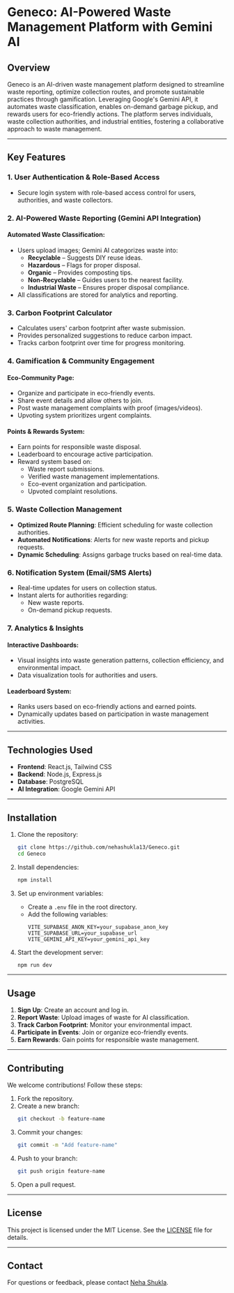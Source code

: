# Geneco: AI-Powered Waste Management Platform with Gemini AI

## Overview
Geneco is an AI-driven waste management platform designed to streamline waste reporting, optimize collection routes, and promote sustainable practices through gamification. Leveraging Google's Gemini API, it automates waste classification, enables on-demand garbage pickup, and rewards users for eco-friendly actions. The platform serves individuals, waste collection authorities, and industrial entities, fostering a collaborative approach to waste management.

---

## Key Features

### 1. User Authentication & Role-Based Access
- Secure login system with role-based access control for users, authorities, and waste collectors.

### 2. AI-Powered Waste Reporting (Gemini API Integration)
#### Automated Waste Classification:
- Users upload images; Gemini AI categorizes waste into:
  - **Recyclable** – Suggests DIY reuse ideas.
  - **Hazardous** – Flags for proper disposal.
  - **Organic** – Provides composting tips.
  - **Non-Recyclable** – Guides users to the nearest facility.
  - **Industrial Waste** – Ensures proper disposal compliance.
- All classifications are stored for analytics and reporting.

### 3. Carbon Footprint Calculator
- Calculates users' carbon footprint after waste submission.
- Provides personalized suggestions to reduce carbon impact.
- Tracks carbon footprint over time for progress monitoring.

### 4. Gamification & Community Engagement
#### Eco-Community Page:
- Organize and participate in eco-friendly events.
- Share event details and allow others to join.
- Post waste management complaints with proof (images/videos).
- Upvoting system prioritizes urgent complaints.

#### Points & Rewards System:
- Earn points for responsible waste disposal.
- Leaderboard to encourage active participation.
- Reward system based on:
  - Waste report submissions.
  - Verified waste management implementations.
  - Eco-event organization and participation.
  - Upvoted complaint resolutions.

### 5. Waste Collection Management
- **Optimized Route Planning**: Efficient scheduling for waste collection authorities.
- **Automated Notifications**: Alerts for new waste reports and pickup requests.
- **Dynamic Scheduling**: Assigns garbage trucks based on real-time data.

### 6. Notification System (Email/SMS Alerts)
- Real-time updates for users on collection status.
- Instant alerts for authorities regarding:
  - New waste reports.
  - On-demand pickup requests.

### 7. Analytics & Insights
#### Interactive Dashboards:
- Visual insights into waste generation patterns, collection efficiency, and environmental impact.
- Data visualization tools for authorities and users.

#### Leaderboard System:
- Ranks users based on eco-friendly actions and earned points.
- Dynamically updates based on participation in waste management activities.

---

## Technologies Used
- **Frontend**: React.js, Tailwind CSS
- **Backend**: Node.js, Express.js
- **Database**: PostgreSQL
- **AI Integration**: Google Gemini API
---

## Installation

1. Clone the repository:
   ```bash
   git clone https://github.com/nehashukla13/Geneco.git
   cd Geneco
   ```

2. Install dependencies:
   ```bash
   npm install
   ```

3. Set up environment variables:
   - Create a `.env` file in the root directory.
   - Add the following variables:
     ```env
     VITE_SUPABASE_ANON_KEY=your_supabase_anon_key
     VITE_SUPABASE_URL=your_supabase_url
     VITE_GEMINI_API_KEY=your_gemini_api_key
     ```

4. Start the development server:
   ```bash
   npm run dev
   ```

---

## Usage

1. **Sign Up**: Create an account and log in.
2. **Report Waste**: Upload images of waste for AI classification.
3. **Track Carbon Footprint**: Monitor your environmental impact.
4. **Participate in Events**: Join or organize eco-friendly events.
5. **Earn Rewards**: Gain points for responsible waste management.

---

## Contributing

We welcome contributions! Follow these steps:

1. Fork the repository.
2. Create a new branch:
   ```bash
   git checkout -b feature-name
   ```
3. Commit your changes:
   ```bash
   git commit -m "Add feature-name"
   ```
4. Push to your branch:
   ```bash
   git push origin feature-name
   ```
5. Open a pull request.

---

## License

This project is licensed under the MIT License. See the [LICENSE](LICENSE) file for details.

---

## Contact

For questions or feedback, please contact [Neha Shukla](https://github.com/nehashukla13).
